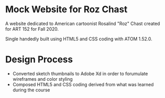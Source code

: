 # Mock Website for Roz Chast

A website dedicated to American cartoonist Rosalind "Roz" Chast created for ART 152 for Fall 2020.

Single handedly built using HTML5 and CSS coding with ATOM 1.52.0.

# Design Process
- Converted sketch thumbnails to Adobe Xd in order to forumulate wireframes and color styling
- Composed HTML5 and CSS coding derived from what was learned during the course
